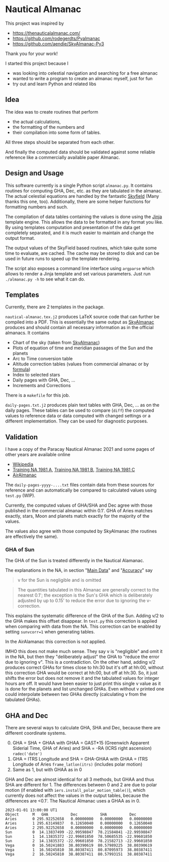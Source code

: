 # Nautical Almanac

This project was inspired by

- https://thenauticalalmanac.com/
- https://github.com/rodegerdts/Pyalmanac
- https://github.com/aendie/SkyAlmanac-Py3

Thank you for your work!

I started this project because I

- was looking into celestial navigation and searching for a free almanac
- wanted to write a program to create an almanac myself, just for fun
- try out and learn Python and related libs

## Idea

The idea was to create routines that perform

- the actual calculations,
- the formatting of the numbers and
- their compilation into some form of tables.

All three steps should be separated from each other.

And finally the computed data should be validated against some reliable reference like a commercially available paper Almanac.

## Design and Usage

This software currently is a single Python script `almanac.py`. It contains routines for computing GHA, Dec, etc. as they are tabulated in the almanac. The actual celestial equations are handled by the fantastic [Skyfield](https://rhodesmill.org/skyfield/) (Many thanks this one, too). Additionally, there are some helper functions for formatting numbers and such.

The compilation of data tables containing the values is done using the [Jinja](https://jinja.palletsprojects.com/) template engine. This allows the data to be formatted in any format you like. By using templates computation and presentation of the data get completely separated, and it is much easier to maintain and change the output format.

The output values of the SkyField based routines, which take quite some time to evaluate, are cached. The cache may be stored to disk and can be used in future runs to speed up the template rendering.

The script also exposes a command line interface using `argparse` which allows to render a Jinja template and set various parameters. Just run `./almanac.py -h` to see what it can do.

## Templates

Currently, there are 2 templates in the package.

`nautical-almanac.tex.j2` produces LaTeX source code that can further be compiled into a PDF. This is essentially the same output as [SkyAlmanac](https://github.com/aendie/SkyAlmanac-Py3) produces and should contain all necessary information as in the official almanacs. It contains

- Chart of the sky (taken from [SkyAlmanac](https://github.com/aendie/SkyAlmanac-Py3))
- Plots of equation of time and meridian passages of the Sun and the planets
- Arc to Time conversion table
- Altitude correction tables (values from commercial almanac or by [formula](https://en.wikipedia.org/wiki/Atmospheric_refraction#Calculating_refraction))
- Index to selected stars
- Daily pages with GHA, Dec, ...
- Increments and Corrections

There is a `makefile` for this job.

`daily-pages.txt.j2` produces plain text tables with GHA, Dec, ... as on the daily pages. These tables can be used to compare (`diff`) the computed values to reference data or data computed with changed settings or a different implementation. They can be used for diagnostic purposes.

## Validation

I have a copy of the Paracay Nautical Almanac 2021 and some pages of other years are available online

- [Wikipedia](https://en.wikipedia.org/wiki/Nautical_almanac)
- [Training NA 1981 A](https://maritimesafetyinnovationlab.org/wp-content/uploads/2015/01/nautical-almanac-1981.pdf), [Training NA 1981 B](https://www.dco.uscg.mil/Portals/9/NMC/pdfs/examinations/10_1981_nautical_almanac.pdf), [Training NA 1981 C](http://fer3.com/arc/imgx/Nautical-Almanac-1981-(ReedNavigation.com-edit).pdf)
- [AirAlmanac](https://aa.usno.navy.mil/downloads/publications/aira23_all.pdf)

The `daily-pages-yyyy-....txt` files contain data from these sources for reference and can automatically be compared to calculated values using `test.py` (WIP).

Currently, the computed values of GHA/SHA and Dec agree with those published in the commercial almanac within 0.1'. GHA of Aries matches exactly, stars, Moon and planets match exactly for the majority of the values.

The values also agree with those computed by SkyAlmanac (the routines are effectively the same).

### GHA of Sun

The GHA of the Sun is treated differently in the Nautical Alamanac.

The explanations in the NA, in section "[Main Data](exp1.png)" and "[Accuracy](exp2.png)" say

> v for the Sun is negligible and is omitted

> The quantities tabulated in this Almanac are generally correct to the nearest 0.1'; the exception is the Sun's GHA which is deliberately adjusted by up to 0.15' to reduce the error due to ignoring the v-correction.

This explains the systematic difference of the GHA of the Sun. Adding v/2 to the GHA makes this offset disappear. In `test.py` this correction is applied when comparing with data from the NA. This correction can be enabled by setting `sunvcorr=1` when generating tables.

In the AirAlamanac this correction is not applied.

IMHO this does not make much sense. They say v is "negligible" and omit it in the NA, but then they "deliberately adjust" the GHA to "reduce the error due to ignoring v". This is a contradiction. On the other hand, adding v/2 produces correct GHAs for times close to hh:30 but it's off at hh:00, without this correction GHA would be correct at hh:00, but off at hh:30. So, it just shifts the error but does not remove it and the tabulated values for integer hours are off. It would have been easier to just print this single v value as it is done for the planets and list unchanged GHAs. Even without v printed one could interpolate between two GHAs directly (calculating v from the tabulated GHAs).

## GHA and Dec

There are several ways to calculate GHA, SHA and Dec, because there are different coordinate systems.

0. GHA = SHA + GHAA with GHAA = GAST*15 (Greenwich Apparent Siderial Time, GHA of Aries) and SHA = -RA (ICRS right ascension) `radec('date')`
1. GHA = ITRS Longitude and SHA = GHA-GHAA with GHAA = ITRS Longitude of Aries `frame_latlon(itrs)` (includes polar motion)
2. Same as 1, but with GHAA as in 0

GHA and Dec are almost identical for all 3 methods, but GHAA and thus SHA are different for 1. The differences between 0 and 2 are due to polar motion (if enabled with `iers.install_polar_motion_table()`), which currently does not affect the values in the output tables, because the differences are <0.1'. The Nautical Almanac uses a GHAA as in 0.

```
2023-01-01 13:00:00 UT1
Object      M   GHA          Dec          SHA          Dec
Aries       0 295.92252658   0.00000000   0.00000000   0.00000000 
Aries       1 295.63149837   0.12650040   0.00000000   0.12650040 
Aries       2 295.92252658   0.00000000   0.00000000   0.00000000 
Sun         0  14.13837499 -22.99598847  78.21584841 -22.99598847 
Sun         1  14.13835372 -22.99601850  78.50685535 -22.99601850 
Sun         2  14.13835372 -22.99601850  78.21582713 -22.99601850 
Vega        0  16.50241883  38.80390619  80.57989225  38.80390619 
Vega        1  16.50245810  38.80387411  80.87095973  38.80387411 
Vega        2  16.50245810  38.80387411  80.57993151  38.80387411 
```